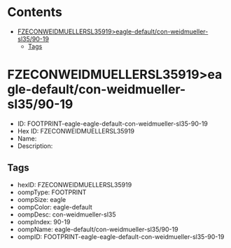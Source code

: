 



Contents
========

* [FZECONWEIDMUELLERSL35919>eagle-default/con-weidmueller-sl35/90-19](#fzeconweidmuellersl35919eagle-defaultcon-weidmueller-sl3590-19)
	* [Tags](#tags)

# FZECONWEIDMUELLERSL35919>eagle-default/con-weidmueller-sl35/90-19

- ID: FOOTPRINT-eagle-eagle-default-con-weidmueller-sl35-90-19
- Hex ID: FZECONWEIDMUELLERSL35919
- Name: 
- Description: 

## Tags

- hexID: FZECONWEIDMUELLERSL35919
- oompType: FOOTPRINT
- oompSize: eagle
- oompColor: eagle-default
- oompDesc: con-weidmueller-sl35
- oompIndex: 90-19
- oompName: eagle-default/con-weidmueller-sl35/90-19
- oompID: FOOTPRINT-eagle-eagle-default-con-weidmueller-sl35-90-19
